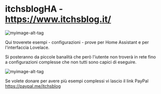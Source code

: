# itchsblogHA - https://www.itchsblog.it/

![myimage-alt-tag](https://i1.wp.com/www.itchsblog.it/wp-content/uploads/2019/07/cropped-Logo_Blog.png?w=1541&ssl=1)

Qui troverete esempi - configurazioni - prove per Home Assistant e per l'interfaccia Lovelace.

Si posteranno da piccole banalità che però l'iutente non troverà in rete fino a configurazioni complesse che non tutti sono capici di eseguire.

![myimage-alt-tag](https://upload.wikimedia.org/wikipedia/commons/thumb/6/6e/Home_Assistant_Logo.svg/519px-Home_Assistant_Logo.svg.png)

Se volete donare per avere più esempi complessi vi lascio il link PayPal https://paypal.me/itchsblog
